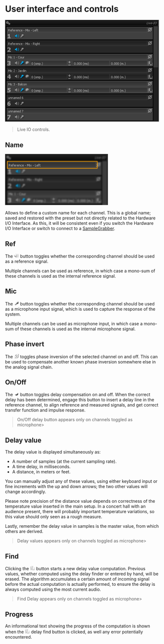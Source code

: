 # User interface and controls
![](include/LiveIO2.png)

> Live IO controls.

## Name
![](include/liveIOname.png)

Allows to define a custom name for each channel.
This is a global name; saved and restored with the preset but not directly related to the Hardware I/O Interface.
As this, it will be consistent even if you switch the Hardware I/O Interface or switch to connect to a [SampleGrabber](01_Initial_Setup_01_SampleGrabber_01_Principe_of_operation.md).

## Ref
The ![](include/Ref.png) button toggles whether the corresponding channel should be used as a reference signal.

Multiple channels can be used as reference, in which case a mono-sum of these channels is used as the internal reference signal.

## Mic
The ![](include/Mic.png) button toggles whether the corresponding channel should be used as a microphone input signal, which is used to capture the response of the system.

Multiple channels can be used as microphone input, in which case a mono-sum of these channels is used as the internal microphone signal.

## Phase invert
The ![](include/IPhase.png) toggles
phase inversion of the selected channel on and off.
This can be used to compensate another known phase inversion somewhere else in the analog signal chain.

## On/Off
The  ![](include/On.png) button
toggles delay compensation on and off.
When the correct delay has been determined, engage this button to insert a delay line in the reference channel, to align reference and measured signals, and get correct transfer function and impulse response.


>On/Off delay button appears only on channels toggled as microphone>

## Delay value
The delay value is displayed simultaneously as:

* A number of samples (at the current sampling rate).
* A time delay, in milliseconds.
* A distance, in meters or feet.

You can manually adjust any of these values, using either keyboard input or fine increments with the up and down arrows; the two other values will change accordingly.

Please note precision of the distance value depends on correctness of the temperature value inserted in the main setup.
In a concert hall with an audience present, there will probably important temperature variations, so this value should only seen as a rough measure.

Lastly, remember the delay value in samples is the master value, from which others are derived.

>Delay values appears only on channels toggled as microphone>

## Find
Clicking the
![](include/Find.png) button starts a new delay value computation. Previous values, whether computed using the delay finder or entered by hand, will be erased.
The algorithm accumulates a certain amount of incoming signal before the actual computation is actually performed, to ensure the delay is always computed using the most current audio.

>Find Delay appears only on channels toggled as microphone>

## Progress
An informational text showing the progress of the computation is shown when the ![](include/Find.png) delay find button is clicked, as well any error potentially encountered.

<!-- LIVEVERSIONS-->
